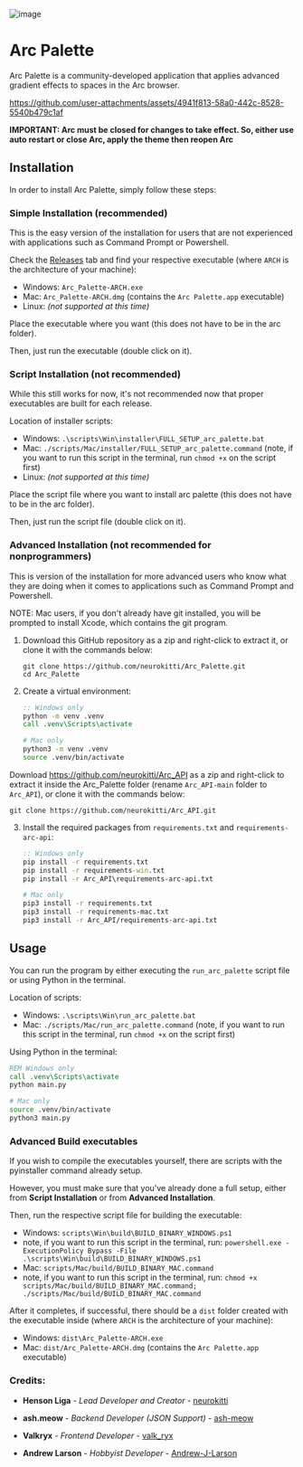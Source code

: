 ![image](https://github.com/user-attachments/assets/8a2e4215-93d4-4965-9604-1c49fbc23780)

# Arc Palette

Arc Palette is a community-developed application that applies advanced gradient effects to spaces in the Arc browser.



https://github.com/user-attachments/assets/4941f813-58a0-442c-8528-5540b479c1af




**IMPORTANT: Arc must be closed for changes to take effect. So, either use auto restart or close Arc, apply the theme then reopen Arc**
## Installation

In order to install Arc Palette, simply follow these steps:

### Simple Installation (recommended)
This is the easy version of the installation for users that are not experienced with applications such as Command Prompt or Powershell.

Check the [Releases](https://github.com/neurokitti/Arc_Palette/releases) tab and find your respective executable (where `ARCH` is the architecture of your machine):
- Windows: `Arc_Palette-ARCH.exe`
- Mac: `Arc_Palette-ARCH.dmg` (contains the `Arc Palette.app` executable)
- Linux: *(not supported at this time)*

Place the executable where you want (this does not have to be in the arc folder).

Then, just run the executable (double click on it).

### Script Installation (not recommended)
While this still works for now, it's not recommended now that proper executables are built for each release.

Location of installer scripts:
- Windows: `.\scripts\Win\installer\FULL_SETUP_arc_palette.bat`
- Mac: `./scripts/Mac/installer/FULL_SETUP_arc_palette.command` (note, if you want to run this script in the terminal, run `chmod +x` on the script first)
- Linux: *(not supported at this time)*

Place the script file where you want to install arc palette (this does not have to be in the arc folder).

Then, just run the script file (double click on it).

### Advanced Installation (not recommended for nonprogrammers)
This is version of the installation for more advanced users who know what they are doing when it comes to applications such as Command Prompt and Powershell.

NOTE: Mac users, if you don't already have git installed, you will be prompted to install Xcode, which contains the git program.

1. Download this GitHub repository as a zip and right-click to extract it, or clone it with the commands below:

    ```
    git clone https://github.com/neurokitti/Arc_Palette.git
    cd Arc_Palette
    ```

2. Create a virtual environment:

    ```bat
	:: Windows only
	python -m venv .venv
    call .venv\Scripts\activate
    ```

	```sh
	# Mac only
	python3 -m venv .venv
    source .venv/bin/activate
    ```
 Download https://github.com/neurokitti/Arc_API as a zip and right-click to extract it inside the Arc_Palette folder (rename `Arc_API-main` folder to `Arc_API`), or clone it with the commands below:
   ```
   git clone https://github.com/neurokitti/Arc_API.git
   ```

3. Install the required packages from `requirements.txt` and `requirements-arc-api`:

    ```bat
    :: Windows only
    pip install -r requirements.txt
    pip install -r requirements-win.txt
    pip install -r Arc_API\requirements-arc-api.txt
    ```

    ```sh
    # Mac only
    pip3 install -r requirements.txt
    pip3 install -r requirements-mac.txt
    pip3 install -r Arc_API/requirements-arc-api.txt
    ```

## Usage

You can run the program by either executing the `run_arc_palette` script file or using Python in the terminal.

Location of scripts:
- Windows: `.\scripts\Win\run_arc_palette.bat`
- Mac: `./scripts/Mac/run_arc_palette.command` (note, if you want to run this script in the terminal, run `chmod +x` on the script first)

Using Python in the terminal:

```bat
REM Windows only
call .venv\Scripts\activate
python main.py
```

```sh
# Mac only
source .venv/bin/activate
python3 main.py
```

### Advanced Build executables
If you wish to compile the executables yourself, there are scripts with the pyinstaller command already setup.

However, you must make sure that you've already done a full setup, either from **Script Installation** or from **Advanced Installation**.

Then, run the respective script file for building the executable:
- Windows: `scripts\Win\build\BUILD_BINARY_WINDOWS.ps1`
 - note, if you want to run this script in the terminal, run:
   `powershell.exe -ExecutionPolicy Bypass -File .\scripts\Win\build\BUILD_BINARY_WINDOWS.ps1`
- Mac: `scripts/Mac/build/BUILD_BINARY_MAC.command`
 - note, if you want to run this script in the terminal, run:
   `chmod +x scripts/Mac/build/BUILD_BINARY_MAC.command; ./scripts/Mac/build/BUILD_BINARY_MAC.command`

After it completes, if successful, there should be a `dist` folder created with the executable inside (where `ARCH` is the architecture of your machine):
- Windows: `dist\Arc_Palette-ARCH.exe`
- Mac: `dist/Arc_Palette-ARCH.dmg` (contains the `Arc Palette.app` executable)

### Credits:

* **Henson Liga** - *Lead Developer and Creator* - [neurokitti](https://github.com/neurokitti)

* **ash.meow** - *Backend Developer (JSON Support)* - [ash-meow](https://github.com/ash-meow)

* **Valkryx** - *Frontend Developer* - [valk_ryx](https://github.com/valk-ryx)

* **Andrew Larson** - *Hobbyist Developer* - [Andrew-J-Larson](https://github.com/Andrew-J-Larson)
